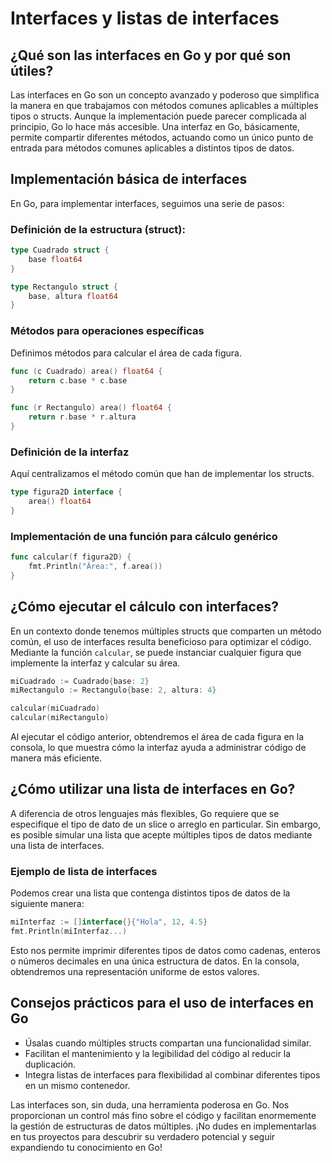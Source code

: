 # Interfaces y listas de interfaces

## ¿Qué son las interfaces en Go y por qué son útiles?

Las interfaces en Go son un concepto avanzado y poderoso que simplifica la manera en que trabajamos con métodos comunes aplicables a múltiples tipos o structs. Aunque la implementación puede parecer complicada al principio, Go lo hace más accesible. Una interfaz en Go, básicamente, permite compartir diferentes métodos, actuando como un único punto de entrada para métodos comunes aplicables a distintos tipos de datos.

## Implementación básica de interfaces

En Go, para implementar interfaces, seguimos una serie de pasos:

### Definición de la estructura (struct):

```go
type Cuadrado struct {
    base float64
}

type Rectangulo struct {
    base, altura float64
}
```

### Métodos para operaciones específicas

Definimos métodos para calcular el área de cada figura.

```go
func (c Cuadrado) area() float64 {
    return c.base * c.base
}

func (r Rectangulo) area() float64 {
    return r.base * r.altura
}
```

### Definición de la interfaz

Aquí centralizamos el método común que han de implementar los structs.

```go
type figura2D interface {
    area() float64
}
```

### Implementación de una función para cálculo genérico

```go
func calcular(f figura2D) {
    fmt.Println("Área:", f.area())
}
```

## ¿Cómo ejecutar el cálculo con interfaces?

En un contexto donde tenemos múltiples structs que comparten un método común, el uso de interfaces resulta beneficioso para optimizar el código. Mediante la función `calcular`, se puede instanciar cualquier figura que implemente la interfaz y calcular su área.

```go
miCuadrado := Cuadrado{base: 2}
miRectangulo := Rectangulo{base: 2, altura: 4}

calcular(miCuadrado)
calcular(miRectangulo)
```

Al ejecutar el código anterior, obtendremos el área de cada figura en la consola, lo que muestra cómo la interfaz ayuda a administrar código de manera más eficiente.

## ¿Cómo utilizar una lista de interfaces en Go?

A diferencia de otros lenguajes más flexibles, Go requiere que se especifique el tipo de dato de un slice o arreglo en particular. Sin embargo, es posible simular una lista que acepte múltiples tipos de datos mediante una lista de interfaces.

### Ejemplo de lista de interfaces

Podemos crear una lista que contenga distintos tipos de datos de la siguiente manera:

```go
miInterfaz := []interface{}{"Hola", 12, 4.5}
fmt.Println(miInterfaz...)
```

Esto nos permite imprimir diferentes tipos de datos como cadenas, enteros o números decimales en una única estructura de datos. En la consola, obtendremos una representación uniforme de estos valores.

## Consejos prácticos para el uso de interfaces en Go

- Úsalas cuando múltiples structs compartan una funcionalidad similar.
- Facilitan el mantenimiento y la legibilidad del código al reducir la duplicación.
- Integra listas de interfaces para flexibilidad al combinar diferentes tipos en un mismo contenedor.

Las interfaces son, sin duda, una herramienta poderosa en Go. Nos proporcionan un control más fino sobre el código y facilitan enormemente la gestión de estructuras de datos múltiples. ¡No dudes en implementarlas en tus proyectos para descubrir su verdadero potencial y seguir expandiendo tu conocimiento en Go!